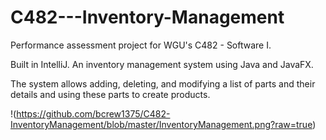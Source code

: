 # C482---Inventory-Management
Performance assessment project for WGU's C482 - Software I.

Built in IntelliJ. An inventory management system using Java and JavaFX.

The system allows adding, deleting, and modifying a list of parts and their details and using these parts to create products.

!(https://github.com/bcrew1375/C482-InventoryManagement/blob/master/InventoryManagement.png?raw=true)

